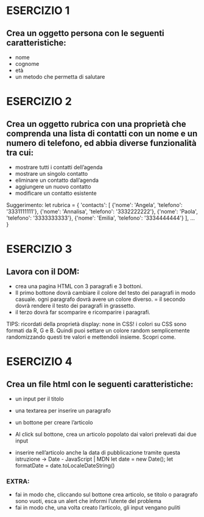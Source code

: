 # ESERCIZIO 1

## Crea un oggetto persona con le seguenti caratteristiche:
- nome
- cognome
- età
- un metodo che permetta di salutare

# ESERCIZIO 2

## Crea un oggetto rubrica con una proprietà che comprenda una lista di contatti con un nome e un numero di telefono, ed abbia diverse funzionalità tra cui:
- mostrare tutti i contatti dell’agenda
- mostrare un singolo contatto
- eliminare un contatto dall’agenda
- aggiungere un nuovo contatto
- modificare un contatto esistente  

Suggerimento:
let rubrica = {
  'contacts': [
      {'nome': 'Angela', 'telefono': '3331111111'},
      {'nome': 'Annalisa', 'telefono': '3332222222'},
      {'nome': 'Paola', 'telefono': '3333333333'},
      {'nome': 'Emilia', 'telefono': '3334444444'}
  ],
  ...
}

# ESERCIZIO 3

## Lavora con il DOM:
- crea una pagina HTML con 3 paragrafi e 3 bottoni. 
- Il primo bottone dovrà cambiare il colore del testo dei paragrafi in modo casuale.
ogni paragrafo dovrà avere un colore diverso. 
= il secondo dovrà rendere il testo dei paragrafi in grassetto. 
- il terzo dovrà far scomparire e ricomparire i paragrafi.

TIPS:
ricordati della proprietà display: none in CSS!
i colori su CSS sono formati da R, G e B. Quindi puoi settare un colore random semplicemente randomizzando questi tre valori e mettendoli insieme. Scopri come.

# ESERCIZIO 4

## Crea un file html con le seguenti caratteristiche:
- un input per il titolo
- una textarea per inserire un paragrafo
- un bottone per creare l’articolo
- Al click sul bottone, crea un articolo popolato dai valori prelevati dai due input

- inserire nell’articolo anche la data di pubblicazione tramite questa istruzione → Date - JavaScript | MDN
let date = new Date();
let formatDate = date.toLocaleDateString()


### EXTRA:
- fai in modo che, cliccando sul bottone crea articolo, se titolo o paragrafo sono vuoti, esca un alert che informi l’utente del problema
- fai in modo che, una volta creato l’articolo, gli input vengano puliti
